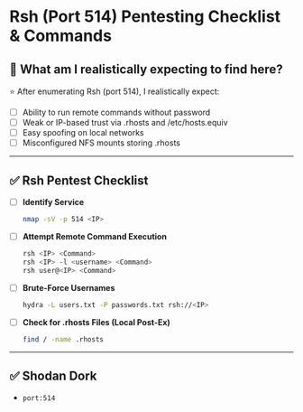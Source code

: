 # Rsh (Port 514) Pentesting Checklist & Commands

## 🎯 What am I realistically expecting to find here?

⭐ After enumerating Rsh (port 514), I realistically expect:

- [ ] Ability to run remote commands without password
- [ ] Weak or IP-based trust via .rhosts and /etc/hosts.equiv
- [ ] Easy spoofing on local networks
- [ ] Misconfigured NFS mounts storing .rhosts

---

## ✅ Rsh Pentest Checklist

- [ ] **Identify Service**
    ```bash
    nmap -sV -p 514 <IP>
    ```

- [ ] **Attempt Remote Command Execution**
    ```bash
    rsh <IP> <Command>
    rsh <IP> -l <username> <Command>
    rsh user@<IP> <Command>
    ```

- [ ] **Brute-Force Usernames**
    ```bash
    hydra -L users.txt -P passwords.txt rsh://<IP>
    ```

- [ ] **Check for .rhosts Files (Local Post-Ex)**
    ```bash
    find / -name .rhosts
    ```

---

## ✅ Shodan Dork

- `port:514`
